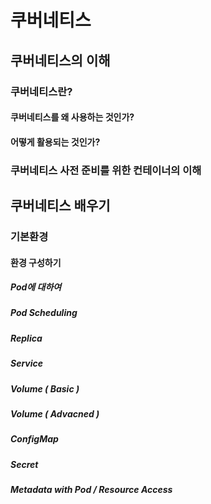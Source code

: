 # 쿠버네티스 

## 쿠버네티스의 이해 

### 쿠버네티스란? 

#### 쿠버네티스를 왜 사용하는 것인가? 
#### 어떻게 활용되는 것인가? 

### 쿠버네티스 사전 준비를 위한 컨테이너의 이해 

## 쿠버네티스 배우기 

### 기본환경 

#### 환경 구성하기 

##### Pod에 대하여 
##### Pod Scheduling 
##### Replica
##### Service 
##### Volume ( Basic )  
##### Volume ( Advacned ) 
##### ConfigMap 
##### Secret 
##### Metadata with Pod / Resource Access 




